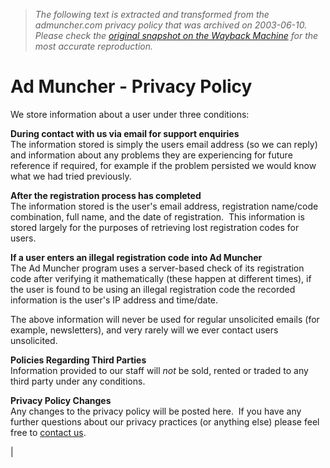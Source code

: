 > *The following text is extracted and transformed from the admuncher.com privacy policy that was archived on 2003-06-10. Please check the [original snapshot on the Wayback Machine](https://web.archive.org/web/20030610134218id_/http%3A//www.admuncher.com/privacy.shtml) for the most accurate reproduction.*

# Ad Muncher - Privacy Policy

We store information about a user under three conditions:

 **During contact with us via email for support enquiries**  
The information stored is simply the users email address (so we can reply) and information about any problems they are experiencing for future reference if required, for example if the problem persisted we would know what we had tried previously.

 **After the registration process has completed**  
The information stored is the user's email address, registration name/code combination, full name, and the date of registration.  This information is stored largely for the purposes of retrieving lost registration codes for users.

 **If a user enters an illegal registration code into Ad Muncher**  
The Ad Muncher program uses a server-based check of its registration code after verifying it mathematically (these happen at different times), if the user is found to be using an illegal registration code the recorded information is the user's IP address and time/date.

The above information will never be used for regular unsolicited emails (for example, newsletters), and very rarely will we ever contact users unsolicited.

 **Policies Regarding Third Parties**  
Information provided to our staff will _not_ be sold, rented or traded to any third party under any conditions.

 **Privacy Policy Changes**  
Any changes to the privacy policy will be posted here.  If you have any further questions about our privacy practices (or anything else) please feel free to [contact us](https://web.archive.org/web/20030610134218id_/http%3A//www.admuncher.com/contact.shtml).

|   

